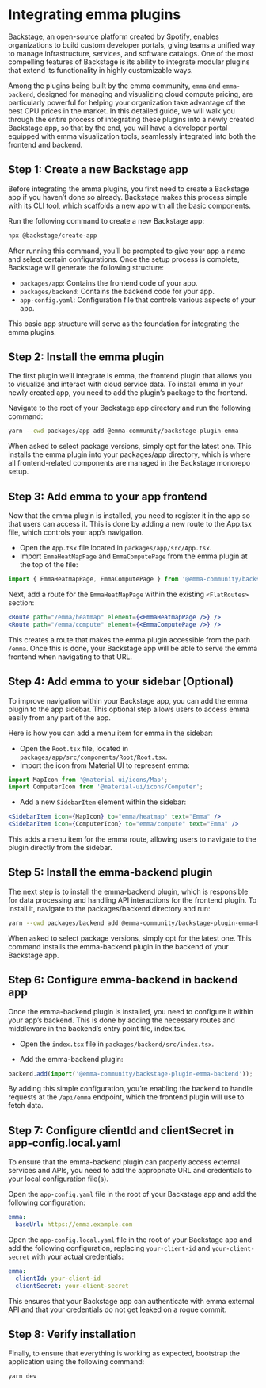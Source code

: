 # Integrating emma plugins

[Backstage](https://backstage.io), an open-source platform created by Spotify, enables organizations to build custom developer portals, giving teams a unified way to manage infrastructure, services, and software catalogs. One of the most compelling features of Backstage is its ability to integrate modular plugins that extend its functionality in highly customizable ways.

Among the plugins being built by the emma community, `emma` and `emma-backend`, designed for managing and visualizing cloud compute pricing, are particularly powerful for helping your organization take advantage of the best CPU prices in the market. In this detailed guide, we will walk you through the entire process of integrating these plugins into a newly created Backstage app, so that by the end, you will have a developer portal equipped with emma visualization tools, seamlessly integrated into both the frontend and backend.

## Step 1: Create a new Backstage app

Before integrating the emma plugins, you first need to create a Backstage app if you haven’t done so already. Backstage makes this process simple with its CLI tool, which scaffolds a new app with all the basic components.

Run the following command to create a new Backstage app:

```bash
npx @backstage/create-app
```

After running this command, you’ll be prompted to give your app a name and select certain configurations. Once the setup process is complete, Backstage will generate the following structure:

- `packages/app`: Contains the frontend code of your app.
- `packages/backend`: Contains the backend code for your app.
- `app-config.yaml`: Configuration file that controls various aspects of your app.

This basic app structure will serve as the foundation for integrating the emma plugins.

## Step 2: Install the emma plugin

The first plugin we’ll integrate is emma, the frontend plugin that allows you to visualize and interact with cloud service data. To install emma in your newly created app, you need to add the plugin’s package to the frontend.

Navigate to the root of your Backstage app directory and run the following command:

```bash
yarn --cwd packages/app add @emma-community/backstage-plugin-emma
```

When asked to select package versions, simply opt for the latest one. This installs the emma plugin into your packages/app directory, which is where all frontend-related components are managed in the Backstage monorepo setup.

## Step 3: Add emma to your app frontend

Now that the emma plugin is installed, you need to register it in the app so that users can access it. This is done by adding a new route to the App.tsx file, which controls your app’s navigation.

- Open the `App.tsx` file located in `packages/app/src/App.tsx`.
- Import `EmmaHeatMapPage` and `EmmaComputePage` from the emma plugin at the top of the file:

```typescript
import { EmmaHeatmapPage, EmmaComputePage } from '@emma-community/backstage-plugin-emma';
```

Next, add a route for the `EmmaHeatMapPage` within the existing `<FlatRoutes>` section:

```jsx
<Route path="/emma/heatmap" element={<EmmaHeatmapPage />} />
<Route path="/emma/compute" element={<EmmaComputePage />} />
```

This creates a route that makes the emma plugin accessible from the path `/emma`. Once this is done, your Backstage app will be able to serve the emma frontend when navigating to that URL.

## Step 4: Add emma to your sidebar (Optional)

To improve navigation within your Backstage app, you can add the emma plugin to the app sidebar. This optional step allows users to access emma easily from any part of the app.

Here is how you can add a menu item for emma in the sidebar:

- Open the `Root.tsx` file, located in `packages/app/src/components/Root/Root.tsx`.
- Import the icon from Material UI to represent emma:

```typescript
import MapIcon from '@material-ui/icons/Map';
import ComputerIcon from '@material-ui/icons/Computer';
```

- Add a new `SidebarItem` element within the sidebar:

```jsx
<SidebarItem icon={MapIcon} to="emma/heatmap" text="Emma" />
<SidebarItem icon={ComputerIcon} to="emma/compute" text="Emma" />
```

This adds a menu item for the emma route, allowing users to navigate to the plugin directly from the sidebar.

## Step 5: Install the emma-backend plugin

The next step is to install the emma-backend plugin, which is responsible for data processing and handling API interactions for the frontend plugin. To install it, navigate to the packages/backend directory and run:

```bash
yarn --cwd packages/backend add @emma-community/backstage-plugin-emma-backend
```

When asked to select package versions, simply opt for the latest one. This command installs the emma-backend plugin in the backend of your Backstage app.

## Step 6: Configure emma-backend in backend app

Once the emma-backend plugin is installed, you need to configure it within your app’s backend. This is done by adding the necessary routes and middleware in the backend’s entry point file, index.tsx.

- Open the `index.tsx` file in `packages/backend/src/index.tsx`.

- Add the emma-backend plugin:

```typescript
backend.add(import('@emma-community/backstage-plugin-emma-backend'));
```

By adding this simple configuration, you’re enabling the backend to handle requests at the `/api/emma` endpoint, which the frontend plugin will use to fetch data.

## Step 7: Configure clientId and clientSecret in app-config.local.yaml

To ensure that the emma-backend plugin can properly access external services and APIs, you need to add the appropriate URL and credentials to your local configuration file(s).

Open the `app-config.yaml` file in the root of your Backstage app and add the following configuration:

```yaml
emma:
  baseUrl: https://emma.example.com
```

Open the `app-config.local.yaml` file in the root of your Backstage app and add the following configuration, replacing `your-client-id` and `your-client-secret` with your actual credentials:

```yaml
emma:
  clientId: your-client-id   
  clientSecret: your-client-secret
```

This ensures that your Backstage app can authenticate with emma external API and that your credentials do not get leaked on a rogue commit.

## Step 8: Verify installation

Finally, to ensure that everything is working as expected, bootstrap the application using the following command:

```bash
yarn dev
```
